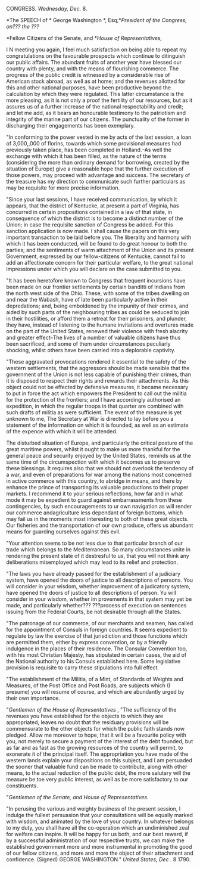 CONGRESS. *Wednesday, Dec.*  8.*The SPEECH of * George Washington *, Esq;**President of the Congress, on??? the ???**Fellow Citizens of the Senate, and **House of Representatives,*I N meeting you again, I feel much satisfaction on being able to repeat my congratulations on the favourable prospects which continue to ditinguish our public affairs. The abundant fruits of another year have blessed our country with plenty, and with the means of flourishing commerce. The progress of the public credit is witnessed by a considerable rise of American stock abroad, as well as at home; and the revenues allotted for this and other national purposes, have been productive beyond the calculation by which they were regulated. This latter circumstance is the more pleasing, as it is not only a proof the fertility of our resources, but as it assures us of a further increase of the national respectability and credit; and let me add, as it bears an honourable testimony to the patriotism and integrity of the marine part of our citizens. The punctuality of the former in discharging their engagements has been exemplary."In conforming to the power vested in me by acts of the last session, a loan of 3,000,,000 of florins, towards which some provisional measures had previously taken place, has been completed in Holland.–As well the
exchange with which it has been filled, as the nature of the terms (considering the more than ordinary demand for borrowing, created by the situation of Europe) give a reasonable hope that the further execution of those powers, may proceed with advantage and success. The secretary of the treasure has my direction to communicate such further particulars as may be requisite for more precise information."Since your last sessions, I have received communication, by which it appears, that the district of Kentucke, at present a part of Virginia, has concurred in certain propositions contained in a law of that state, in consequence of which the district is to become a distinct number of the Union; in case the requisite sanction of Congress be added. For this sanction application is now made. I shall cause the papers on this very important transaction to be laid before you. The liberality and harmony with which it has been conducted, will be found to do great honour to both the parties; and the sentiments of warm attachment of the Union and its present Government, expressed by our fellow-citizens of Kentucke, cannot fail to add an affectionate concern for their particular welfare, to the great national impressions under which you will declare on the case submitted to you."It has been heretofore known to Congress that frequent incursions have been made on our frontier settlements by certain banditti of Indians from the north west side of the Ohio. These, with some of the tribes dwelling on and near the Wabash, have of late been particularly active in their depredations; and, being emboldened by the impunity of their crimes, and aided by such parts of the neighbouring tribes as could be seduced to join in their hostilities, or afford them a retreat for their prisoners, and plunder, they have, instead of listening to the humane invitations and overtures made on the part of the United States, renewed their violence with fresh alacrity and greater effect–The lives of a number of valuable citizens have thus been sacrificed, and some of them under circumstances peculiarly shocking, whilst others have been carried into a deplorable captivity."These aggravated provocations rendered it essential to the safety of the western settlements, that the aggressors should be made sensible that the government of the Union is not less capable of punishing their crimes, than it is disposed to respect their rights and rewards their attachments. As this object could not be effected by defensive measures, it became necessary to put in force the act which empowers the President to call out the militia for the protection of the frontiers; and I have accordingly authorised an expedition, in which the regular troops in that quarter are combined with such drafts of militia as were sufficient. The event of the measure is yet unknown to me, The Secretary at War is directed to lay before you a statement of the information on which it is founded, as well as an estimate of the expence with which it will be attended.The disturbed situation of Europe, and particularly the critical posture of the great maritime powers, whilst it ought to make us more thankful for the general peace and security enjoyed by the United States, reminds us at the same time of the circumspection with which it becomes us to preserve these blessings. It requires also that we should not overlook the tendency of a war, and even of preparations for war among the nations most concerned in active commerce with this country, to abridge in means, and there by enhance the prince of transporting its valuable productions to their proper markets. I recommend it to your serious reflections, how far and in what mode it may be expedient to guard against embarrassments from these contingencies, by such encouragements to ur own navigation as will render our commerce andagriculture less dependant of foreign bottoms, which may fail us in the moments most interesting to both of these great objects. Our fisheries and the transportation of our own produce, offers us abundant means for guarding ourselves against this evil."Your attention seems to be not less due to that particular branch of our trade which belongs to the Mediterranean. So many circumstances unite in rendering the present state of it destresful to us, that you will not think any deliberations misemployed which may lead to its relief and protection."The laws you have already passed for the establishment of a judiciary system, have opened the doors of justice to all descriptions of persons. You will consider in your wisdom, whether improvement of a judicatory system, have opened the doors of justice to all descriptions of person. Yu will consider in your wisdom, whether im provements in that system may yet be made, and particularly whether??? ???process of execution on sentences issuing from the Federal Courts, be not desirable through all the States."The patronage of our commerce, of our merchants and seamen, has called for the appointment of Consuls in foreign countries. It seems expedient to regulate by law the exercise of that jurisdiction and those functions which are permitted them, either by express convention, or by a friendly indulgence in the places of their residence. The Consular Convention too, with his most Christian Majesty, has stipulated in certain cases, the aid of the National authority to his Consuls established here. Some legislative provision is requisite to carry these stipulations into full effect."The establishment of the Militia, of a Mint, of Standards of Weights and Measures, of the Post Office and Post Roads, are subjects which (I presume) you will resume of course, and which are abundantly urged by their own importance."*Gentlemen of the House of Representatives* , "The sufficiency of the revenues you have established for the objects to which they are appropriated, leaves no doubt that the residuary provisions will be commensurate to the other objects for which the public faith stands now pledged. Allow me moreover to hope, that it will be a favourite policy with you, not merely to secure a payment of the interest of the debt founded, but as far and as fast as the growing resources of the country will permit, to exonerate it of the principal itself. The appropriation you have made of the western lands explain your dispositions on this subject, and I am persuaded the sooner that valuable fund can be made to contribute, along with other means, to the actual reduction of the public debt, the more salutary will the measure be toe very public interest, as well as be more satisfactory to our constituents."*Gentlemen of the Senate, and House of Representatives*."In perusing the various and weighty business of the present session, I indulge the fullest persuasion that your consultations will be equally marked with wisdom, and animated by the love of your country. In whatever belongs to my duty, you shall have all the co-operation which an undiminished zeal for welfare can inspire. It will be happy for us both, and our best reward, if by a successful administration of our respective trusts, we can make the established government more and more instrumental in promoting the good of our fellow citizens, and more and more the object of their attachment and confidence. (Signed) GEORGE WASHINGTON." *United States, Dec* . 8 1790.